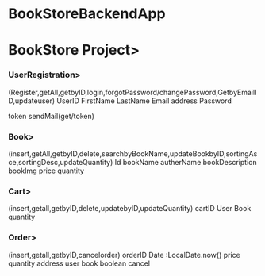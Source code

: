 # BookStoreBackendApp

# BookStore Project>

### UserRegistration>
(Register,getAll,getbyID,login,forgotPassword/changePassword,GetbyEmailID,updateuser)
UserID
FirstName
LastName
Email
address
Password	

token
sendMail(get/token)

### Book>
(insert,getAll,getbyID,delete,searchbyBookName,updateBookbyID,sortingAsce,sortingDesc,updateQuantity)
Id
bookName
autherName
bookDescription
bookImg
price
quantity

### Cart>
(insert,getall,getbyID,delete,updatebyID,updateQuantity)
cartID
User
Book
quantity

### Order>
(insert,getall,getbyID,cancelorder)
orderID
Date :LocalDate.now()
price
quantity
address
user
book
boolean cancel
